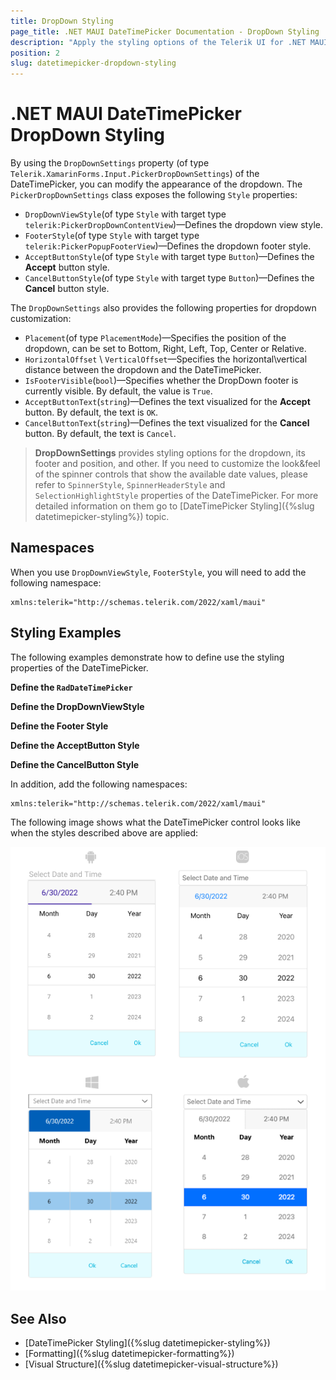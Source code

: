 ```yaml
---
title: DropDown Styling
page_title: .NET MAUI DateTimePicker Documentation - DropDown Styling
description: "Apply the styling options of the Telerik UI for .NET MAUI DateTimePicker DropDown"
position: 2
slug: datetimepicker-dropdown-styling
---
```


# .NET MAUI DateTimePicker DropDown Styling

By using the `DropDownSettings` property (of type `Telerik.XamarinForms.Input.PickerDropDownSettings`) of the DateTimePicker, you can modify the appearance of the dropdown. The `PickerDropDownSettings` class exposes the following `Style` properties:

* `DropDownViewStyle`(of type `Style` with target type `telerik:PickerDropDownContentView`)&mdash;Defines the dropdown view style.
* `FooterStyle`(of type `Style` with target type `telerik:PickerPopupFooterView`)&mdash;Defines the dropdown footer style.
* `AcceptButtonStyle`(of type `Style` with target type `Button`)&mdash;Defines the **Accept** button style.
* `CancelButtonStyle`(of type `Style` with target type `Button`)&mdash;Defines the **Cancel** button style.

The `DropDownSettings` also provides the following properties for dropdown customization:

* `Placement`(of type `PlacementMode`)&mdash;Specifies the position of the dropdown, can be set to Bottom, Right, Left, Top, Center or Relative.
* `HorizontalOffset` \ `VerticalOffset`&mdash;Specifies the horizontal\vertical distance between the dropdown and the DateTimePicker.
* `IsFooterVisible`(`bool`)&mdash;Specifies whether the DropDown footer is currently visible. By default, the value is `True`.
* `AcceptButtonText`(`string`)&mdash;Defines the text visualized for the **Accept** button. By default, the text is `OK`.
* `CancelButtonText`(`string`)&mdash;Defines the text visualized for the **Cancel** button. By default, the text is `Cancel`.

> __DropDownSettings__ provides styling options for the dropdown, its footer and position, and other. If you need to customize the look&feel of the spinner controls that show the available date values, please refer to `SpinnerStyle`, `SpinnerHeaderStyle` and `SelectionHighlightStyle` properties of the DateTimePicker. For more detailed information on them go to [DateTimePicker Styling]({%slug datetimepicker-styling%}) topic.

## Namespaces

When you use `DropDownViewStyle`, `FooterStyle`, you will need to add the following namespace:

 ```XAML
xmlns:telerik="http://schemas.telerik.com/2022/xaml/maui"
 ```

## Styling Examples

The following examples demonstrate how to define use the styling properties of the DateTimePicker.

**Define the `RadDateTimePicker`**

<snippet id='datetimepicker-style' />

**Define the DropDownViewStyle**

<snippet id='datepicker-style-dropdownview-style' />

**Define the Footer Style**

<snippet id='datetimepicker-style-footer-style' />

**Define the AcceptButton Style**

<snippet id='datetimepicker-style-accept-button-style' />

**Define the CancelButton Style**

<snippet id='datetimepicker-style-cancel-button-style' />


In addition, add the following namespaces:

 ```XAML
xmlns:telerik="http://schemas.telerik.com/2022/xaml/maui"
 ```

The following image shows what the DateTimePicker control looks like when the styles described above are applied:

![DateTimePicker DropDown Style](../images/datetimepicker_dropdownstyle.png)

## See Also

- [DateTimePicker Styling]({%slug datetimepicker-styling%})
- [Formatting]({%slug datetimepicker-formatting%})
- [Visual Structure]({%slug datetimepicker-visual-structure%})
